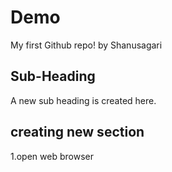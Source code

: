 # Demo

My first Github repo!
by
Shanusagari

## Sub-Heading

A new sub heading is created here.


## creating new section

1.open web browser